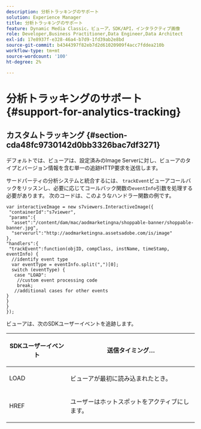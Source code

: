```yaml
---
description: 分析トラッキングのサポート
solution: Experience Manager
title: 分析トラッキングのサポート
feature: Dynamic Media Classic，ビューア，SDK/API，インタラクティブ画像
role: Developer,Business Practitioner,Data Engineer,Data Architect
exl-id: 17e8937f-e328-46a4-b7d9-1fd39ab2e8bd
source-git-commit: b4344397f82eb7d2d61020909f4acc7fddea210b
workflow-type: tm+mt
source-wordcount: '100'
ht-degree: 2%

---
```


# 分析トラッキングのサポート{#support-for-analytics-tracking}

## カスタムトラッキング {#section-cda48fc9730142d0bb3326bac7df3271}

デフォルトでは、ビューアは、設定済みのImage Serverに対し、ビューアのタイプとバージョン情報を含む単一の追跡HTTP要求を送信します。

サードパーティの分析システムと統合するには、 `trackEvent`ビューアコールバックをリッスンし、必要に応じてコールバック関数の`eventInfo`引数を処理する必要があります。 次のコードは、このようなハンドラー関数の例です。

```
var interactiveImage = new s7viewers.InteractiveImage({ 
 "containerId":"s7viewer", 
 "params":{ 
  "asset":"/content/dam/mac/aodmarketingna/shoppable-banner/shoppable-banner.jpg", 
  "serverurl":"http://aodmarketingna.assetsadobe.com/is/image" 
}, 
"handlers":{ 
 "trackEvent":function(objID, compClass, instName, timeStamp, eventInfo) { 
  //identify event type 
  var eventType = eventInfo.split(",")[0]; 
  switch (eventType) { 
   case "LOAD": 
    //custom event processing code 
    break; 
   //additional cases for other events 
} 
} 
} 
});
```

ビューアは、次のSDKユーザーイベントを追跡します。

<table id="table_5D090E6614974D968E1A93B5727D859C"> 
 <thead> 
  <tr> 
   <th colname="col1" class="entry"> <p>SDKユーザーイベント </p> </th> 
   <th colname="col2" class="entry"> <p>送信タイミング… </p> </th> 
  </tr> 
 </thead>
 <tbody> 
  <tr> 
   <td colname="col1"> <p> <span class="codeph"> LOAD </span> </p> </td> 
   <td colname="col2"> <p>ビューアが最初に読み込まれたとき。 </p> </td> 
  </tr> 
  <tr> 
   <td colname="col1"> <p> <span class="codeph"> HREF </span> </p> </td> 
   <td colname="col2"> <p>ユーザーはホットスポットをアクティブにします。 </p> </td> 
  </tr> 
 </tbody> 
</table>
